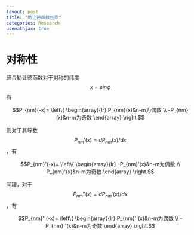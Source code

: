```yaml
---
layout: post
title: "勒让德函数性质"
categories: Research
usemathjax: true
---
```


# 对称性
缔合勒让德函数对于对称的纬度$$x=sin\phi$$有  

$$P_{nm}(-x)=
\left\{
\begin{array}{lr} 
P_{nm}(x)&n-m为偶数 \\
-P_{nm}(x)&n-m为奇数
\end{array}
\right.$$

则对于其导数$$P_{nm}'(x)=dP_{nm}(x)/dx$$，有

$$P_{nm}'(-x)=
\left\{
\begin{array}{lr} 
-P_{nm}'(x)&n-m为偶数 \\
P_{nm}'(x)&n-m为奇数
\end{array}
\right.$$

同理，对于$$P_{nm}''(x)=dP_{nm}'(x)/dx$$，有  

$$P_{nm}''(-x)=
\left\{
\begin{array}{lr} 
P_{nm}''(x)&n-m为偶数 \\
-P_{nm}''(x)&n-m为奇数
\end{array}
\right.$$
